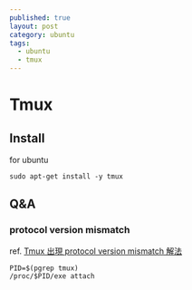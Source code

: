 ```yaml
---
published: true
layout: post
category: ubuntu
tags: 
  - ubuntu
  - tmux
---
```



# Tmux

## Install
for ubuntu

    sudo apt-get install -y tmux

## Q&A

### protocol version mismatch
ref. [Tmux 出現 protocol version mismatch 解法](http://blog.longwin.com.tw/2013/11/tmux-protocol-version-mismatch-fix-2013/)

    PID=$(pgrep tmux)
    /proc/$PID/exe attach
